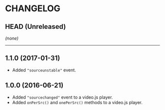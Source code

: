 CHANGELOG
=========

## HEAD (Unreleased)
_(none)_

--------------------

## 1.1.0 (2017-01-31)
* Added `"sourceunstable"` event.

## 1.0.0 (2016-06-21)
* Added `"sourcechanged"` event to a video.js player.
* Added `onPerSrc()` and `onePerSrc()` methods to a video.js player.
